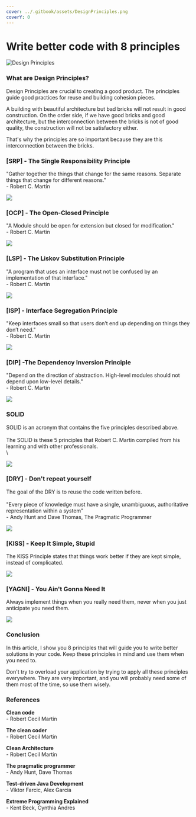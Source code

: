 ```yaml
---
cover: ../.gitbook/assets/DesignPrinciples.png
coverY: 0
---
```


# Write better code with 8 principles

![Design Principles](../.gitbook/assets/DesignPrinciples.png)

### What are Design Principles?

Design Principles are crucial to creating a good product. The principles guide good practices for reuse and building cohesion pieces.

A building with beautiful architecture but bad bricks will not result in good construction. On the order side, if we have good bricks and good architecture, but the interconnection between the bricks is not of good quality, the construction will not be satisfactory either.

That's why the principles are so important because they are this interconnection between the bricks.

### \[SRP] - The Single Responsibility Principle

"Gather together the things that change for the same reasons. Separate things that change for different reasons."\
\- Robert C. Martin

![](../.gitbook/assets/image6.png)

### \[OCP] - The Open-Closed Principle

"A Module should be open for extension but closed for modification."\
\- Robert C. Martin

![](<../.gitbook/assets/image7 (1).png>)

### \[LSP] - The Liskov Substitution Principle

"A program that uses an interface must not be confused by an implementation of that interface."\
\- Robert C. Martin

![](../.gitbook/assets/image8.png)

### \[ISP] - Interface Segregation Principle

"Keep interfaces small so that users don’t end up depending on things they don’t need."\
\- Robert C. Martin

![](../.gitbook/assets/image10.png)

### \[DIP] -The Dependency Inversion Principle

"Depend on the direction of abstraction. High-level modules should not depend upon low-level details."\
\- Robert C. Martin

![](../.gitbook/assets/image11.png)

### SOLID

SOLID is an acronym that contains the five principles described above.\
\
The SOLID is these 5 principles that Robert C. Martin compiled from his learning and with other professionals.\
\\

![](../.gitbook/assets/image14.png)

### \[DRY] - Don't repeat yourself

The goal of the DRY is to reuse the code written before.\
\
"Every piece of knowledge must have a single, unambiguous, authoritative representation within a system"\
\- Andy Hunt and Dave Thomas, The Pragmatic Programmer

![](../.gitbook/assets/image15.png)

### \[KISS] - Keep It Simple, Stupid

The KISS Principle states that things work better if they are kept simple, instead of complicated.

![](../.gitbook/assets/image17.png)

### \[YAGNI] - You Ain't Gonna Need It

Always implement things when you really need them, never when you just anticipate you need them.

![](../.gitbook/assets/image19.png)

### Conclusion

In this article, I show you 8 principles that will guide you to write better solutions in your code. Keep these principles in mind and use them when you need to.

Don't try to overload your application by trying to apply all these principles everywhere. They are very important, and you will probably need some of them most of the time, so use them wisely.

### References

**Clean code**\
\- Robert Cecil Martin

**The clean coder**\
\- Robert Cecil Martin

**Clean Architecture**\
\- Robert Cecil Martin

**The pragmatic programmer**\
\- Andy Hunt, Dave Thomas

**Test-driven Java Development**\
\- Viktor Farcic, Alex Garcia

**Extreme Programming Explained**\
\- Kent Beck, Cynthia Andres
